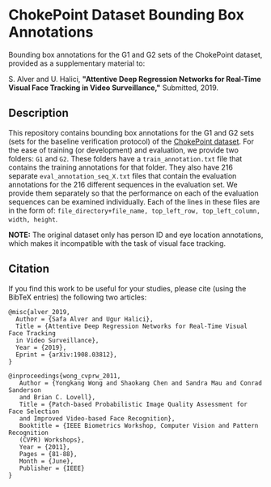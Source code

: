 # ChokePoint Dataset Bounding Box Annotations

Bounding box annotations for the G1 and G2 sets of the ChokePoint dataset, provided
as a supplementary material to:

S. Alver and U. Halici, **"Attentive Deep Regression Networks for Real-Time Visual 
Face Tracking in Video Surveillance,"** Submitted, 2019.

## Description

This repository contains bounding box annotations for the G1 and G2 sets (sets for
the baseline verification protocol) of the
[ChokePoint dataset](http://arma.sourceforge.net/chokepoint/). For the ease of 
training (or development) and evaluation, we provide two folders: `G1` and `G2`.
These folders have a `train_annotation.txt` file that contains the training annotations
for that folder. They also have 216 separate `eval_annotation_seq_X.txt` files that
contain the evaluation annotations for the 216 different sequences in the evaluation
set. We provide them separately so that the performance on each of the evaluation
sequences can be examined individually. Each of the lines in these files are in the
form of: `file_directory+file_name, top_left_row, top_left_column, width, height`. 

**NOTE:** The original dataset only has person ID and eye location annotations, 
which makes it incompatible with the task of visual face tracking.


## Citation

If you find this work to be useful for your studies, please cite (using the BibTeX
entries) the following two articles:

```
@misc{alver_2019,
  Author = {Safa Alver and Ugur Halici},
  Title = {Attentive Deep Regression Networks for Real-Time Visual Face Tracking
  in Video Surveillance},
  Year = {2019},
  Eprint = {arXiv:1908.03812},
}
```

```
@inproceedings{wong_cvprw_2011,
   Author = {Yongkang Wong and Shaokang Chen and Sandra Mau and Conrad Sanderson
   and Brian C. Lovell},
   Title = {Patch-based Probabilistic Image Quality Assessment for Face Selection
   and Improved Video-based Face Recognition},
   Booktitle = {IEEE Biometrics Workshop, Computer Vision and Pattern Recognition
   (CVPR) Workshops},
   Year = {2011},
   Pages = {81-88},
   Month = {June},
   Publisher = {IEEE}
}
```

